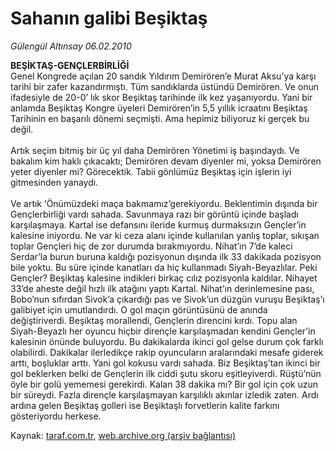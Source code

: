 # Sahanın galibi Beşiktaş

*Gülengül Altınsay 06.02.2010*

<div class="yazi"><b>BEŞİKTAŞ-GENÇLERBİRLİĞİ</b> <br/>Genel Kongrede açılan 20 sandık Yıldırım Demirören’e Murat Aksu’ya karşı tarihi bir zafer kazandırmıştı. Tüm sandıklarda üstündü Demirören. Ve onun ifadesiyle de 20-0’ lık skor Beşiktaş tarihinde ilk kez yaşanıyordu. Yani bir anlamda Beşiktaş Kongre üyeleri Demirören’in 5,5 yıllık icraatını Beşiktaş Tarihinin en başarılı dönemi seçmişti. Ama hepimiz biliyoruz ki gerçek bu değil. <br/><br/>Artık seçim bitmiş bir üç yıl daha Demirören Yönetimi iş başındaydı. Ve bakalım kim haklı çıkacaktı; Demirören devam diyenler mi, yoksa Demirören yeter diyenler mi? Görecektik. Tabii gönlümüz Beşiktaş için işlerin iyi gitmesinden yanaydı. <br/><br/>Ve artık ‘Önümüzdeki maça bakmamız’gerekiyordu. Beklentimin dışında bir Gençlerbirliği vardı sahada. Savunmaya razı bir görüntü içinde başladı karşılaşmaya. Kartal ise defansını ileride kurmuş durmaksızın Gençler’in kalesine iniyordu. Ne var ki ceza alanı içinde kullanılan yanlış toplar, sıkışan toplar Gençleri hiç de zor durumda bırakmıyordu. Nihat’ın 7’de kaleci Serdar’la burun buruna kaldığı pozisyonun dışında ilk 33 dakikada pozisyon bile yoktu. Bu süre içinde kanatları da hiç kullanmadı Siyah-Beyazlılar. Peki Gençler? Beşiktaş kalesine indikleri birkaç cılız pozisyonla kaldılar. Nihayet 33’de aheste değil hızlı ilk atağını yaptı Kartal. Nihat’ın derinlemesine pası, Bobo’nun sıfırdan Sivok’a çıkardığı pas ve Sivok’un düzgün vuruşu Beşiktaş’ı galibiyet için umutlandırdı. O gol maçın görüntüsünü de anında değiştiriverdi. Beşiktaş morallendi, Gençlerin direncini kırdı. Topu alan Siyah-Beyazlı her oyuncu hiçbir dirençle karşılaşmadan kendini Gençler’in kalesinin önünde buluyordu. Bu dakikalarda ikinci gol gelse durum çok farklı olabilirdi. Dakikalar ilerledikçe rakip oyuncuların aralarındaki mesafe giderek arttı, boşluklar arttı. Yani gol kokusu vardı sahada. Biz Beşiktaş’tan ikinci bir gol beklerken belki de Gençlerin ilk ciddi şutu skoru eşitleyiverdi. Rüştü’nün öyle bir golü yememesi gerekirdi. Kalan 38 dakika mı? Bir gol için çok uzun bir süreydi. Fazla dirençle karşılaşmayan karşılıklı akınlar izledik zaten. Ardı ardına gelen Beşiktaş golleri ise Beşiktaşlı forvetlerin kalite farkını gösteriyordu herkese.</div>

Kaynak: [taraf.com.tr](http://www.taraf.com.tr:80/makale/9898.htm), [web.archive.org (arşiv bağlantısı)](http://web.archive.org/web/20100429033055/http://www.taraf.com.tr:80/makale/9898.htm)

